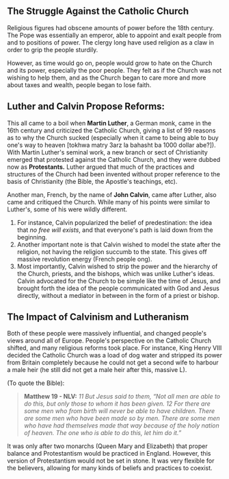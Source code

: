 ## The Struggle Against the Catholic Church

Religious figures had obscene amounts of power before the 18th century. The Pope was essentially an emperor, able to appoint and exalt people from and to positions of power. The clergy long have used religion as a claw in order to grip the people sturdily.

However, as time would go on, people would grow to hate on the Church and its power, especially the poor people. They felt as if the Church was not wishing to help them, and as the Church began to care more and more about taxes and wealth, people began to lose faith.


## Luther and Calvin Propose Reforms:

This all came to a boil when **Martin Luther**, a German monk, came in the 16th century and criticized the Catholic Church, giving a list of 99 reasons as to why the Church sucked (especially when it came to being able to buy one's way to heaven \[tokhwa matry 3arz la bahasht ba 1000 dollar abe?\]). With Martin Luther's seminal work, a new branch or sect of Christianity emerged that protested against the Catholic Church, and they were dubbed now as **Protestants.** Luther argued that much of the practices and structures of the Church had been invented without proper reference to the basis of Christianity (the Bible, the Apostle's teachings, etc).

Another man, French, by the name of **John Calvin**, came after Luther, also came and critiqued the Church. While many of his points were similar to Luther's, some of his were wildly different. 
1. For instance, Calvin popularized the belief of predestination: the idea that *no free will exists*, and that everyone's path is laid down from the beginning. 
2. Another important note is that Calvin wished to model the state after the religion, not having the religion succumb to the state. This gives off massive revolution energy (French people ong). 
3. Most importantly, Calvin wished to strip the power and the hierarchy of the Church, priests, and the bishops, which was unlike Luther's ideas. Calvin advocated for the Church to be simple like the time of Jesus, and brought forth the idea of the people communicated with God and Jesus directly, without a mediator in between in the form of a priest or bishop. 


## The Impact of Calvinism and Lutheranism

Both of these people were massively influential, and changed people's views around all of Europe. People's perspective on the Catholic Church shifted, and many religious reforms took place. For instance, King Henry VIII decided the Catholic Church was a load of dog water and stripped its power from Britain completely because he could not get a second wife to harbour a male heir (he still did not get a male heir after this, massive L).

(To quote the Bible):
> **Matthew 19 - NLV:**
> *11 But Jesus said to them, “Not all men are able to do this, but only those to whom it has been given. 12 For there are some men who from birth will never be able to have children. There are some men who have been made so by men. There are some men who have had themselves made that way because of the holy nation of heaven. The one who is able to do this, let him do it.”*

It was only after two monarchs (Queen Mary and Elizabeth) that proper balance and Protestantism would be practiced in England. However, this version of Protestantism would not be set in stone. It was very flexible for the believers, allowing for many kinds of beliefs and practices to coexist.
